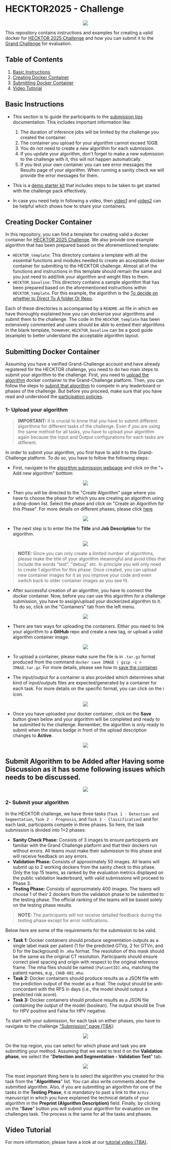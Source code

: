 # HECKTOR2025 - Challenge

<p align="center">
  <img src="/doc/images/HECKTOR-main.jpeg">
</p>

This repository contains instructions and examples for creating a valid docker for [HECKTOR 2025 Challenge](https://hecktor25.grand-challenge.org/hecktor25/) and how you can submit it to the [Grand Challenge](https://hecktor25.grand-challenge.org/hecktor25/) for evaluation.

## Table of Contents
1. [Basic Instructions](#basic_instructions)
2. [Creating Docker Container](#creating_docker)
3. [Submitting Docker Container](#submitting_docker)
4. [Video Tutorial](#video_tutorial)


## Basic Instructions <a name="basic_instructions"></a>

- This section is to guide the participants to the [submission tips](https://grand-challenge.org/documentation/making-a-challenge-submission/#submission-tips) documentation. This includes important information like:
  1. The duration of inference jobs will be limited by the challenge you created the container.
  2. The container you upload for your algorithm cannot exceed 10GB.
  3. You do not need to create a new algorithm for each submission.
  4. If you update your algorithm, don't forget to make a new submission to the challenge with it, this will not happen automatically.
  5. If you test your own container you can see error messages the Results page of your algorithm. When running a sanity check we will provide the error messages for them.

- This is a [demo starter kit](https://github.com/DIAGNijmegen/demo-challenge-pack/tree/main?tab=readme-ov-file#now-what) that includes steps to be taken to get started with the challenge pack effectively.
- In case you need help in following a video, then [video1](https://www.youtube.com/watch?v=45BCMquFk70) and [video2](https://www.youtube.com/watch?v=Zkhrwark3bg) can be helpful which shows how to share your containers.


## Creating Docker Container <a name="creating_docker"></a>

In this repository, you can find a template for creating valid a docker container for [HECKTOR 2025 Challenge](https://hecktor25.grand-challenge.org/hecktor25/). We also provide one example algorithm that has been prepared based on the aforementioned template: 

- `HECKTOR_template`: This directory contains a template with all the essential functions and modules needed to create an acceptable docker container for submitting to the HECKTOR challenge. Almost all of the functions and instructions in this template should remain the same and you just need to add/link your algorithm and weight files to them.
- `HECKTOR_baseline`: This directory contains a sample algorithm that has been prepared based on the aforementioned instructions within `HECKTOR_template`. For this example, the algorithm is the [To decide on whether to Direct To A folder Or Repo](https://github.com/vqdang/hover_net/tree/conic).

Each of these directories is accompanied by a `README.md` file in which we have thoroughly explained how you can dockerize your algorithms and submit them to the challenge. The code in the `HECKTOR_template` has been extensively commented and users should be able to embed their algorithms in the blank template, however, `HECKTOR_baseline` can be a good guide (example) to better understand the acceptable algorithm layout. 


## Submitting Docker Container <a name="submitting_docker"></a>


Assuming you have a verified Grand-Challenge account and have already registered for the HECKTOR challenge, you need to do two main steps to submit your algorithm to the challenge. First, you need to [upload the algorithm](#uplaod-your-algorithm) docker container to the Grand-Challenge platform. Then, you can follow the steps to [submit that algorithm](#submit-your-algorithm) to compete in any leaderboard or phases of the challenge. But before you proceed, make sure that you have read and understood the [participation policies](https://hecktor25.grand-challenge.org/participation-policies/).

### 1- Upload your algorithm <a name="uplaod-your-algorithm"></a>
> **IMPORTANT:** It is crucial to know that you have to submit different algorithms for different tasks of the challenge. Even if you are using the same method for all tasks, you have to upload your algorithm again because the Input and Output configurations for each tasks are different.

In order to submit your algorithm, you first have to add it to the Grand-Challenge platform. To do so, you have to follow the following steps: 

- First, navigate to the [algorithm submission webpage](https://grand-challenge.org/algorithms/) and click on the "+ Add new algorithm" botttom:

<p align="center">
  <img src="/doc/images/Add-Algorithm.png">
</p> 

- Then you will be directed to the "Create Algorithm" page where you have to choose the phase for which you are creating an algorithm using a drop-down list. Select the phase and click on "Create an Algorithm for this Phase". For more details on different phases, please click [here](#different_phases)

<p align="center">
  <img src="/doc/images/Phases.png">
</p> 

- The next step is to enter the the **Title** and **Job Description** for the algorithm. 

<p align="center">
  <img src="/doc/images/Algorithm-Details.png">
</p> 

> **NOTE:** Since you can only create a limited number of algorithms, please make the title of your algorithm meaningful and avoid titles that include the words "test", "debug" etc. In principle you will only need to create 1 algorithm for this phase. Once created, you can upload new container images for it as you improve your code and even switch back to older container images as you see fit.


- After successful creation of an algorithm, you have to connect the docker container. Now, before you can use this algorithm for a challenge submission, you have to assign/upload your dockerized algorithm to it. To do so, click on the "Containers" tab from the left menu.


<p align="center">
  <img src="/doc/images/Select-Containers.png">
</p> 


- There are two ways for uploading the containers. Either you need to link your algorithm to a **GitHub** repo and create a new tag, or upload a valid algorithm container image. 


<p align="center">
  <img src="/doc/images/Upload-Containers.png">
</p> 

- To upload a container, please make sure the file is in ```.tar.gz``` format produced from the command ```docker save IMAGE | gzip -c > IMAGE.tar.gz```. For more details, please see how to [save the container](https://docs.docker.com/engine/reference/commandline/save/). 

- The input/output for a container is also provided which determines what kind of input/outputs files are expected/generated by a container for each task. For more details on the specific format, you can click on the ℹ️ icon.

<p align="center">
  <img src="/doc/images/Input-Output-Container.png">
</p> 


- Once you have uploaded your docker container, click on the **Save** button given below and your algorithm will be completed and ready to be submitted to the challenge. Remember, the algorithm is only ready to submit when the status badge in front of the upload description changes to **Active**.

<p align="center">
  <img src="/doc/images/New-Container.png">
</p> 

## Submit Algorithm to be Added after Having some Discussion as it has some following issues which needs to be discussed.

<p align="center">
  <img src="/doc/images/Issue-Submission.png">
</p> 

### 2- Submit your algorithm <a name="different_phases"></a>
In the HECKTOR challenge, we have three tasks (`Task 1 - Detection and Segmentation`, `Task 2 - Prognosis`, and `Task 3 - Classification`) and for each task, participants compete in three phases. So here, the task submission is divided into 1+2 phases:

- **Sanity Check Phase:** Consists of 3 images to ensure participants are familiar with the Grand Challenge platform and that their dockers run without errors. All teams must make their submission to this phase and will receive feedback on any errors.
- **Validation Phase:** Consists of approximately 50 images. All teams will submit up to 2 working dockers from the sanity check to this phase. Only the top 15 teams, as ranked by the evaluation metrics displayed on the public validation leaderboard, with valid submissions will proceed to Phase 3.
- **Testing Phase:** Consists of approximately 400 images. The teams will choose 1 of their 2 dockers from the validation phase to be submitted to the testing phase. The official ranking of the teams will be based solely on the testing phase results.


> **NOTE:** The participants will not receive detailed feedback during the testing phase except for error notifications.

Below here are some of the requirements for the submission to be valid. 

- **Task 1:** Docker containers should produce segmentation outputs as a single label mask per patient (1 for the predicted GTVp, 2 for GTVn, and 0 for the background) in `.mha` format. The resolution of this mask should be the same as the original CT resolution. Participants should ensure correct pixel spacing and origin with respect to the original reference frame. The mha files should be named `[PatientID].mha`, matching the patient names, e.g., `CHUB-001.mha`.
- **Task 2:** Docker containers should produce results as a JSON file with the prediction output of the model as a float. The output should be anti-concordant with the RFS in days (i.e., the model should output a predicted risk score).
- **Task 3:** Docker containers should produce results as a JSON file containing the output of the model (boolean). The output should be True for HPV positive and False for HPV negative.

To start with your submission, for each task on either phases, you have to navigate to the challenge ["Submission" page (TBA)](https://hecktor25.grand-challenge.org/evaluation/challenge/submissions/create/):

<p align="center">
<img src="/doc/submissions.JPG">
</p>

On the top region, you can select for which phase and task you are submitting your method. Assuming that we want to test it on the **Validation phase**, we select the "**Detection and Segmentation - Validation Test**" tab.

<p align="center">
<img src="/doc/submit_algorithm.jpg">
</p>

The most important thing here is to select the algorithm you created for this task from the "**Algorithms**" list. You can also write comments about the submitted algorithm. Also, if you are submitting an algorithm for one of the tasks in the **Testing Phase**, it is mandatory to past a link to the `ArXiv` manuscript in which you have explained the technical details of your algorithm in the **Preprint (Algorithm Description)** field. Finally, by clicking on the "**Save**" button you will submit your algorithm for evaluation on the challenges task. The process is the same for all the tasks and phases.



## Video Tutorial <a name="video_tutorial"></a>
For more information, please have a look at our [tutorial video (TBA)](https://conic-challenge.grand-challenge.org/Submission/).
